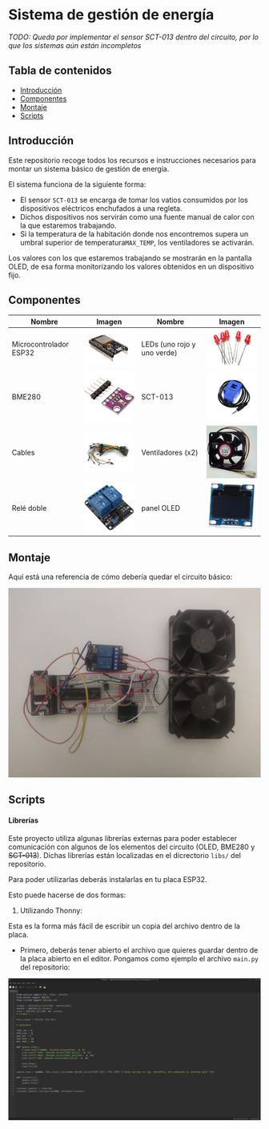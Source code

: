 # Sistema de gestión de energía

*TODO: Queda por implementar el sensor SCT-013 dentro del circuito, por lo que los sistemas aún están incompletos*

## Tabla de contenidos

- [Introducción](#introducción)
- [Componentes](#componentes)
- [Montaje](#montaje)
- [Scripts]()

## Introducción

Este repositorio recoge todos los recursos e instrucciones necesarios para montar un sistema básico de gestión de energía.

El sistema funciona de la siguiente forma:
    
- El sensor `SCT-013` se encarga de tomar los vatios consumidos por los dispositivos eléctricos enchufados a una regleta.
- Dichos dispositivos nos servirán como una fuente manual de calor con la que estaremos trabajando.
- Si la temperatura de la habitación donde nos encontremos supera un umbral superior de temperatura`MAX_TEMP`, los ventiladores se activarán.

Los valores con los que estaremos trabajando se mostrarán en la pantalla OLED, de esa forma monitorizando los valores obtenidos en un dispositivo fijo.

## Componentes 

| Nombre | Imagen | Nombre | Imagen |
| ------ | ------ | ------ | ------ |
| Microcontrolador ESP32 | <img src="/images/modules/esp32.jpg" width="200"> | LEDs (uno rojo y uno verde) | <img src="/images/modules/leds.jpg" width="200"> |
| BME280 | <img src="/images/modules/bme280.jpg" width="200"> | SCT-013 | <img src="/images/modules/sct-013.jpg" width="200"> |
| Cables | <img src="/images/modules/cables.jpg" width="200"> | Ventiladores (x2) | <img src="/images/modules/fans.jpg" width="200"> |  
| Relé doble | <img src="/images/modules/doubleRelay.jpg" width="200"> | panel OLED | <img src="/images/modules/oledPanel.jpeg" width="200">

## Montaje

Aquí está una referencia de cómo debería quedar el circuito básico:

![](/images/baseCircuit.jpg)


## Scripts

#### Librerías

Este proyecto utiliza algunas librerías externas para poder establecer comunicación con algunos de los elementos del circuito (OLED, BME280 y ~~SCT-013~~).
Dichas librerías están localizadas en el dicrectorio `libs/` del repositorio.

Para poder utilizarlas deberás instalarlas en tu placa ESP32.

Esto puede hacerse de dos formas:

1. Utilizando Thonny:

Esta es la forma más fácil de escribir un copia del archivo dentro de la placa.

- Primero, deberás tener abierto el archivo que quieres guardar dentro de la placa abierto en el editor. Pongamos como ejemplo el archivo `main.py` del repositorio:

<img src='/images/thonny/screenshot1.png' width="700">
